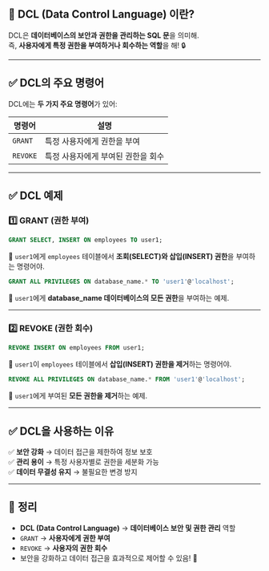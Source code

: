 ## **🔹 DCL (Data Control Language) 이란?**
DCL은 **데이터베이스의 보안과 권한을 관리하는 SQL 문**을 의미해.  
즉, **사용자에게 특정 권한을 부여하거나 회수하는 역할**을 해! 🔒

---

## **✅ DCL의 주요 명령어**
DCL에는 **두 가지 주요 명령어**가 있어:

| 명령어 | 설명 |
|------|----------------------|
| `GRANT` | 특정 사용자에게 권한을 부여 |
| `REVOKE` | 특정 사용자에게 부여된 권한을 회수 |

---

## **✅ DCL 예제**
### **1️⃣ GRANT (권한 부여)**
```sql
GRANT SELECT, INSERT ON employees TO user1;
```
🔹 `user1`에게 `employees` 테이블에서 **조회(SELECT)와 삽입(INSERT) 권한**을 부여하는 명령어야.

```sql
GRANT ALL PRIVILEGES ON database_name.* TO 'user1'@'localhost';
```
🔹 `user1`에게 **database_name 데이터베이스의 모든 권한**을 부여하는 예제.

---

### **2️⃣ REVOKE (권한 회수)**
```sql
REVOKE INSERT ON employees FROM user1;
```
🔹 `user1`이 `employees` 테이블에서 **삽입(INSERT) 권한을 제거**하는 명령어야.

```sql
REVOKE ALL PRIVILEGES ON database_name.* FROM 'user1'@'localhost';
```
🔹 `user1`에게 부여된 **모든 권한을 제거**하는 예제.

---

## **✅ DCL을 사용하는 이유**
✅ **보안 강화** → 데이터 접근을 제한하여 정보 보호  
✅ **관리 용이** → 특정 사용자별로 권한을 세분화 가능  
✅ **데이터 무결성 유지** → 불필요한 변경 방지

---

## **📌 정리**
- **DCL (Data Control Language)** → **데이터베이스 보안 및 권한 관리** 역할
- `GRANT` → **사용자에게 권한 부여**
- `REVOKE` → **사용자의 권한 회수**
- 보안을 강화하고 데이터 접근을 효과적으로 제어할 수 있음! 🚀
